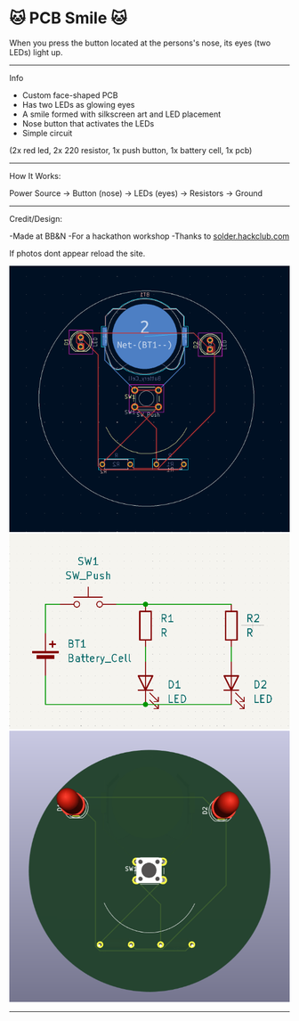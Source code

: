 # 🐱 PCB Smile 🐱

When you press the button located at the persons's nose, its eyes (two LEDs) light up. 

---

Info

- Custom face-shaped PCB
- Has two LEDs as glowing eyes
- A smile formed with silkscreen art and LED placement
- Nose button that activates the LEDs
- Simple circuit

(2x red led, 2x 220 resistor, 1x push button, 1x battery cell, 1x pcb)

---

How It Works:

Power Source → Button (nose) → LEDs (eyes) → Resistors → Ground

---

Credit/Design:

-Made at BB&N
-For a hackathon workshop
-Thanks to [solder.hackclub.com](https://solder.hackclub.com/)

If photos dont appear reload the site.

![PCB Photo 1](photos/pcbphoto1.png)  
![PCB Photo 2](photos/pcbphoto2.png)  
![PCB Photo 3](photos/pcbphoto3.png)

---

